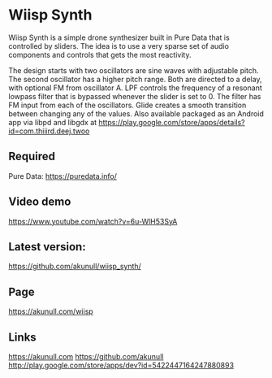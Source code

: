 # Wiisp Synth

Wiisp Synth is a simple drone synthesizer built in Pure Data that is controlled by sliders. The idea is to use a very sparse set of audio components and controls that gets the most reactivity. 

The design starts with two oscillators are sine waves with adjustable pitch. The second oscillator has a higher pitch  range. Both are directed to a delay, with optional FM from oscillator A. LPF controls the frequency of a resonant lowpass filter that is bypassed whenever the slider is set to 0. The filter has FM input from each of the oscillators. Glide creates a smooth transition between changing any of the values. Also available packaged as an Android app via libpd and libgdx at https://play.google.com/store/apps/details?id=com.thiiird.deej.twoo

## Required
Pure Data: https://puredata.info/

## Video demo
https://www.youtube.com/watch?v=6u-WlH53SyA

## Latest version:
https://github.com/akunull/wiisp_synth/

## Page
https://akunull.com/wiisp

## Links
https://akunull.com
https://github.com/akunull
http://play.google.com/store/apps/dev?id=5422447164247880893